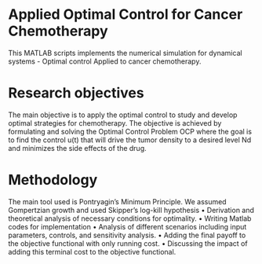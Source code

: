 # Applied Optimal Control for Cancer Chemotherapy
This MATLAB scripts implements the numerical simulation for dynamical systems - Optimal control Applied to cancer chemotherapy. 

# Research objectives
The main objective is to apply the optimal control to study and develop optimal
strategies for chemotherapy. The objective is achieved by formulating and solving the Optimal
Control Problem OCP where the goal is to find the control u(t) that will drive the tumor
density to a desired level Nd and minimizes the side effects of the drug.

# Methodology
The main tool used is Pontryagin’s Minimum Principle. We assumed Gompertzian
growth and used Skipper’s log-kill hypothesis
• Derivation and theoretical analysis of necessary conditions for optimality.
• Writing Matlab codes for implementation
• Analysis of different scenarios including input parameters, controls, and sensitivity
analysis.
• Adding the final payoff to the objective functional with only running cost.
• Discussing the impact of adding this terminal cost to the objective functional.

